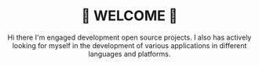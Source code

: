 <h1 align="center">👋 WELCOME 👋</h1>

<p align="center">Hi there I'm engaged development open source projects.
I also has actively looking for myself in the development of various applications in different languages and platforms.</p>
